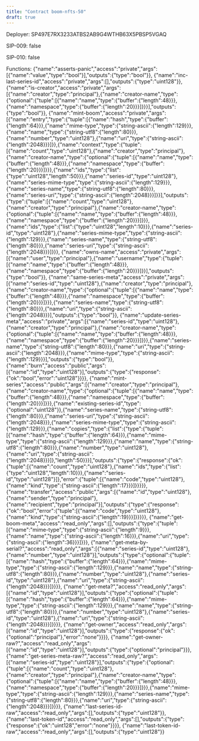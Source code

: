 ```yaml
---
title: "Contract boom-nfts-50"
draft: true
---
```

Deployer: SP497E7RX3233ATBS2AB9G4WTHB63X5PBSP5VGAQ

SIP-009: false

SIP-010: false

Functions:
{"name":"asserts-panic","access":"private","args":[{"name":"value","type":"bool"}],"outputs":{"type":"bool"}}, {"name":"inc-last-series-id","access":"private","args":[],"outputs":{"type":"uint128"}}, {"name":"is-creator","access":"private","args":[{"name":"creator","type":"principal"},{"name":"creator-name","type":{"optional":{"tuple":[{"name":"name","type":{"buffer":{"length":48}}},{"name":"namespace","type":{"buffer":{"length":20}}}]}}}],"outputs":{"type":"bool"}}, {"name":"mint-boom","access":"private","args":[{"name":"entry","type":{"tuple":[{"name":"hash","type":{"buffer":{"length":64}}},{"name":"mime-type","type":{"string-ascii":{"length":129}}},{"name":"name","type":{"string-utf8":{"length":80}}},{"name":"number","type":"uint128"},{"name":"uri","type":{"string-ascii":{"length":2048}}}]}},{"name":"context","type":{"tuple":[{"name":"count","type":"uint128"},{"name":"creator","type":"principal"},{"name":"creator-name","type":{"optional":{"tuple":[{"name":"name","type":{"buffer":{"length":48}}},{"name":"namespace","type":{"buffer":{"length":20}}}]}}},{"name":"ids","type":{"list":{"type":"uint128","length":50}}},{"name":"series-id","type":"uint128"},{"name":"series-mime-type","type":{"string-ascii":{"length":129}}},{"name":"series-name","type":{"string-utf8":{"length":80}}},{"name":"series-uri","type":{"string-ascii":{"length":2048}}}]}}],"outputs":{"type":{"tuple":[{"name":"count","type":"uint128"},{"name":"creator","type":"principal"},{"name":"creator-name","type":{"optional":{"tuple":[{"name":"name","type":{"buffer":{"length":48}}},{"name":"namespace","type":{"buffer":{"length":20}}}]}}},{"name":"ids","type":{"list":{"type":"uint128","length":10}}},{"name":"series-id","type":"uint128"},{"name":"series-mime-type","type":{"string-ascii":{"length":129}}},{"name":"series-name","type":{"string-utf8":{"length":80}}},{"name":"series-uri","type":{"string-ascii":{"length":2048}}}]}}}, {"name":"owns-name","access":"private","args":[{"name":"user","type":"principal"},{"name":"username","type":{"tuple":[{"name":"name","type":{"buffer":{"length":48}}},{"name":"namespace","type":{"buffer":{"length":20}}}]}}],"outputs":{"type":"bool"}}, {"name":"same-series-meta","access":"private","args":[{"name":"series-id","type":"uint128"},{"name":"creator","type":"principal"},{"name":"creator-name","type":{"optional":{"tuple":[{"name":"name","type":{"buffer":{"length":48}}},{"name":"namespace","type":{"buffer":{"length":20}}}]}}},{"name":"series-name","type":{"string-utf8":{"length":80}}},{"name":"uri","type":{"string-ascii":{"length":2048}}}],"outputs":{"type":"bool"}}, {"name":"update-series-meta","access":"private","args":[{"name":"series-id","type":"uint128"},{"name":"creator","type":"principal"},{"name":"creator-name","type":{"optional":{"tuple":[{"name":"name","type":{"buffer":{"length":48}}},{"name":"namespace","type":{"buffer":{"length":20}}}]}}},{"name":"series-name","type":{"string-utf8":{"length":80}}},{"name":"uri","type":{"string-ascii":{"length":2048}}},{"name":"mime-type","type":{"string-ascii":{"length":129}}}],"outputs":{"type":"bool"}}, {"name":"burn","access":"public","args":[{"name":"id","type":"uint128"}],"outputs":{"type":{"response":{"ok":"bool","error":"uint128"}}}}, {"name":"mint-series","access":"public","args":[{"name":"creator","type":"principal"},{"name":"creator-name","type":{"optional":{"tuple":[{"name":"name","type":{"buffer":{"length":48}}},{"name":"namespace","type":{"buffer":{"length":20}}}]}}},{"name":"existing-series-id","type":{"optional":"uint128"}},{"name":"series-name","type":{"string-utf8":{"length":80}}},{"name":"series-uri","type":{"string-ascii":{"length":2048}}},{"name":"series-mime-type","type":{"string-ascii":{"length":129}}},{"name":"copies","type":{"list":{"type":{"tuple":[{"name":"hash","type":{"buffer":{"length":64}}},{"name":"mime-type","type":{"string-ascii":{"length":129}}},{"name":"name","type":{"string-utf8":{"length":80}}},{"name":"number","type":"uint128"},{"name":"uri","type":{"string-ascii":{"length":2048}}}]},"length":50}}}],"outputs":{"type":{"response":{"ok":{"tuple":[{"name":"count","type":"uint128"},{"name":"ids","type":{"list":{"type":"uint128","length":10}}},{"name":"series-id","type":"uint128"}]},"error":{"tuple":[{"name":"code","type":"uint128"},{"name":"kind","type":{"string-ascii":{"length":17}}}]}}}}}, {"name":"transfer","access":"public","args":[{"name":"id","type":"uint128"},{"name":"sender","type":"principal"},{"name":"recipient","type":"principal"}],"outputs":{"type":{"response":{"ok":"bool","error":{"tuple":[{"name":"code","type":"uint128"},{"name":"kind","type":{"string-ascii":{"length":19}}}]}}}}}, {"name":"get-boom-meta","access":"read_only","args":[],"outputs":{"type":{"tuple":[{"name":"mime-type","type":{"string-ascii":{"length":9}}},{"name":"name","type":{"string-ascii":{"length":16}}},{"name":"uri","type":{"string-ascii":{"length":36}}}]}}}, {"name":"get-meta-by-serial?","access":"read_only","args":[{"name":"series-id","type":"uint128"},{"name":"number","type":"uint128"}],"outputs":{"type":{"optional":{"tuple":[{"name":"hash","type":{"buffer":{"length":64}}},{"name":"mime-type","type":{"string-ascii":{"length":129}}},{"name":"name","type":{"string-utf8":{"length":80}}},{"name":"number","type":"uint128"},{"name":"series-id","type":"uint128"},{"name":"uri","type":{"string-ascii":{"length":2048}}}]}}}}, {"name":"get-meta?","access":"read_only","args":[{"name":"id","type":"uint128"}],"outputs":{"type":{"optional":{"tuple":[{"name":"hash","type":{"buffer":{"length":64}}},{"name":"mime-type","type":{"string-ascii":{"length":129}}},{"name":"name","type":{"string-utf8":{"length":80}}},{"name":"number","type":"uint128"},{"name":"series-id","type":"uint128"},{"name":"uri","type":{"string-ascii":{"length":2048}}}]}}}}, {"name":"get-owner","access":"read_only","args":[{"name":"id","type":"uint128"}],"outputs":{"type":{"response":{"ok":{"optional":"principal"},"error":"none"}}}}, {"name":"get-owner-raw?","access":"read_only","args":[{"name":"id","type":"uint128"}],"outputs":{"type":{"optional":"principal"}}}, {"name":"get-series-meta-raw?","access":"read_only","args":[{"name":"series-id","type":"uint128"}],"outputs":{"type":{"optional":{"tuple":[{"name":"count","type":"uint128"},{"name":"creator","type":"principal"},{"name":"creator-name","type":{"optional":{"tuple":[{"name":"name","type":{"buffer":{"length":48}}},{"name":"namespace","type":{"buffer":{"length":20}}}]}}},{"name":"mime-type","type":{"string-ascii":{"length":129}}},{"name":"series-name","type":{"string-utf8":{"length":80}}},{"name":"uri","type":{"string-ascii":{"length":2048}}}]}}}}, {"name":"last-series-id-raw","access":"read_only","args":[],"outputs":{"type":"uint128"}}, {"name":"last-token-id","access":"read_only","args":[],"outputs":{"type":{"response":{"ok":"uint128","error":"none"}}}}, {"name":"last-token-id-raw","access":"read_only","args":[],"outputs":{"type":"uint128"}}
